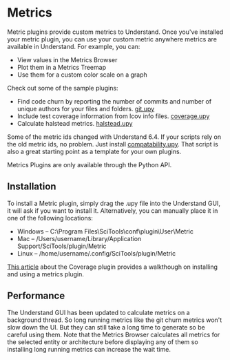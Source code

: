 # Metrics

Metric plugins provide custom metrics to Understand. Once you've installed your metric plugin, you can use your custom metric anywhere metrics are available in Understand. For example, you can:
 - View values in the Metrics Browser
 - Plot them in a Metrics Treemap
 - Use them for a custom color scale on a graph

Check out some of the sample plugins:
 - Find code churn by reporting the number of commits and number of unique authors for your files and folders. [git.upy](https://github.com/stinb/plugins/blob/6.4/Metric/git.upy)
 - Include test coverage information from lcov info files. [coverage.upy](https://github.com/stinb/plugins/blob/6.4/Metric/coverage.upy)
 - Calculate halstead metrics. [halstead.upy](https://github.com/stinb/plugins/blob/6.4/Metric/halstead.upy)
 
Some of the metric ids changed with Understand 6.4. If your scripts rely on the old metric ids, no problem. Just install [compatability.upy](https://github.com/stinb/plugins/blob/6.4/Metric/compatability6-3.upy). That script is also a great starting point as a template for your own plugins.

Metrics Plugins are only available through the Python API.


## Installation
To install a Metric plugin, simply drag the .upy file into the Understand GUI, it will ask if you want to install it. Alternatively, you can manually place it in one of the following locations:

- Windows – C:\Program Files\SciTools\conf\plugin\User\Metric
- Mac – /Users/username/Library/Application Support/SciTools/plugin/Metric
- Linux – /home/username/.config/SciTools/plugin/Metric

[This article](https://blog.scitools.com/wp-admin/post.php?post=2470&action=edit) about the Coverage plugin provides a walkthough on installing and using a metrics plugin.

## Performance 
The Understand GUI has been updated to calculate metrics on a background thread. So long running metrics like the git churn metrics won't slow down the UI. But they can still take a long time to generate so be careful using them. Note that the Metrics Browser calculates all metrics for the selected entity or architecture before displaying any of them so installing long running metrics can increase the wait time.
